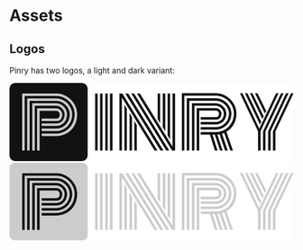 # Assets


## Logos

Pinry has two logos, a light and dark variant:

![Pinry Logo Dark](imgs/logo-dark.png)
![Pinry Logo Light](imgs/logo-light.png)
